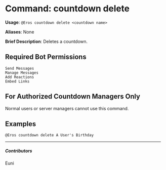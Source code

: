 # Command: countdown delete


**Usage**: `@Eros countdown delete <countdown name>`

**Aliases**: None

**Brief Description**: Deletes a countdown.



## Required Bot Permissions

```
Send Messages
Manage Messages
Add Reactions
Embed Links
```

## For Authorized Countdown Managers Only


Normal users or server managers cannot use this command.

## Examples

```
@Eros countdown delete A User's Birthday
```


---

##### Contributors


Euni
